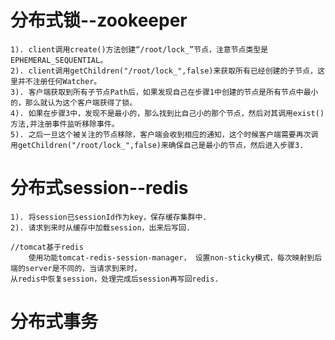 # 分布式锁--zookeeper
	1). client调用create()方法创建“/root/lock_”节点，注意节点类型是EPHEMERAL_SEQUENTIAL。
	2). client调用getChildren("/root/lock_",false)来获取所有已经创建的子节点，这里并不注册任何Watcher。
	3). 客户端获取到所有子节点Path后，如果发现自己在步骤1中创建的节点是所有节点中最小的，那么就认为这个客户端获得了锁。
	4). 如果在步骤3中，发现不是最小的，那么找到比自己小的那个节点，然后对其调用exist()方法,并注册事件监听移除事件。
	5). 之后一旦这个被关注的节点移除，客户端会收到相应的通知，这个时候客户端需要再次调用getChildren("/root/lock_",false)来确保自己是最小的节点，然后进入步骤3.

# 分布式session--redis
	1). 将session已sessionId作为key，保存缓存集群中.
	2). 请求到来时从缓存中加载session，出来后写回.

	//tomcat基于redis
		使用功能tomcat-redis-session-manager， 设置non-sticky模式，每次映射到后端的server是不同的，当请求到来时，
	从redis中恢复session，处理完成后session再写回redis.
	
# 分布式事务
